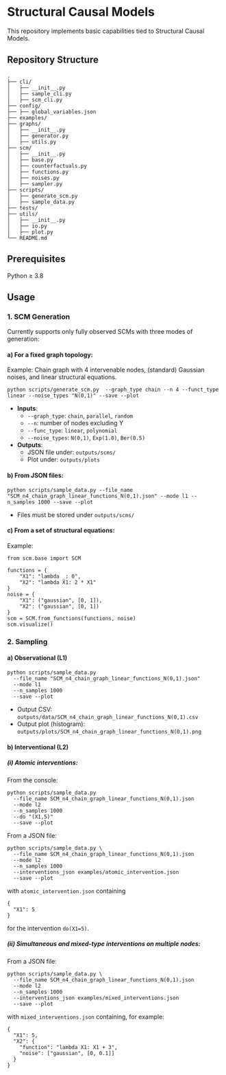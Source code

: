# Structural Causal Models
This repository implements basic capabilities tied to Structural Causal Models.


## Repository Structure

```plaintext
.
├── cli/
│   ├── __init__.py               
│   ├── sample_cli.py
│   ├── scm_cli.py
├── config/
├── ├── global_variables.json     
├── examples/                
├── graphs/                   
│   ├── __init__.py
│   ├── generator.py
│   ├── utils.py   
├── scm/
│   ├── __init__.py
│   ├── base.py
│   ├── counterfactuals.py
│   ├── functions.py
│   ├── noises.py
│   ├── sampler.py
├── scripts/
│   ├── generate_scm.py
│   ├── sample_data.py
├── tests/  
├── utils/
│   ├── __init__.py
│   ├── io.py
│   ├── plot.py       
└── README.md               

```

## Prerequisites
Python ≥ 3.8

## Usage

### 1. SCM Generation
Currently supports only fully observed SCMs with three modes of generation:

#### a) For a fixed graph topology:
Example: Chain graph with 4 intervenable nodes, (standard) Gaussian noises, and linear structural equations.
```plaintext
python scripts/generate_scm.py  --graph_type chain --n 4 --funct_type linear --noise_types "N(0,1)" --save --plot
```
* **Inputs**:
  * `--graph_type`: `chain`, `parallel`, `random`
  * `--n`: number of nodes excluding Y
  * `--func_type`: `linear`, `polynomial`
  * `--noise_types`: `N(0,1)`, `Exp(1.0)`, `Ber(0.5)`
* **Outputs**:
  * JSON file under: `outputs/scms/`
  * Plot under: `outputs/plots`       

#### b) From JSON files:
```plaintext
python scripts/sample_data.py --file_name "SCM_n4_chain_graph_linear_functions_N(0,1).json" --mode l1 --n_samples 1000 --save --plot  
```
* Files must be stored under `outputs/scms/`

#### c) From a set of structural equations:
Example:
```plaintext
from scm.base import SCM

functions = {
    "X1": "lambda _: 0",
    "X2": "lambda X1: 2 * X1"
}
noise = {
    "X1": ("gaussian", [0, 1]),
    "X2": ("gaussian", [0, 1])
}
scm = SCM.from_functions(functions, noise)
scm.visualize()
```
### 2. Sampling
#### a) Observational (L1)
```plaintext
python scripts/sample_data.py 
  --file_name "SCM_n4_chain_graph_linear_functions_N(0,1).json" 
  --mode l1 
  --n_samples 1000 
  --save --plot
```
* Output CSV: `outputs/data/SCM_n4_chain_graph_linear_functions_N(0,1).csv`
* Output plot (histogram): `outputs/plots/SCM_n4_chain_graph_linear_functions_N(0,1).png`
#### b) Interventional (L2)
##### (i) Atomic interventions:
From the console:
```plaintext
python scripts/sample_data.py 
  --file_name SCM_n4_chain_graph_linear_functions_N(0,1).json 
  --mode l2 
  --n_samples 1000 
  --do "(X1,5)" 
  --save --plot
```
From a JSON file:
```plaintext
python scripts/sample_data.py \
  --file_name SCM_n4_chain_graph_linear_functions_N(0,1).json 
  --mode l2 
  --n_samples 1000 
  --interventions_json examples/atomic_intervention.json 
  --save --plot
```
with `atomic_intervention.json` containing
```plaintext
{
  "X1": 5
}
```
for the intervention `do(X1=5)`.
##### (ii) Simultaneous and mixed-type interventions on multiple nodes:
From a JSON file:
```plaintext
python scripts/sample_data.py \
  --file_name SCM_n4_chain_graph_linear_functions_N(0,1).json 
  --mode l2 
  --n_samples 1000 
  --interventions_json examples/mixed_interventions.json 
  --save --plot
```
with `mixed_interventions.json` containing, for example:
```plaintext
{
  "X1": 5,
  "X2": {
    "function": "lambda X1: X1 + 3",
    "noise": ["gaussian", [0, 0.1]]
  }
}
```
